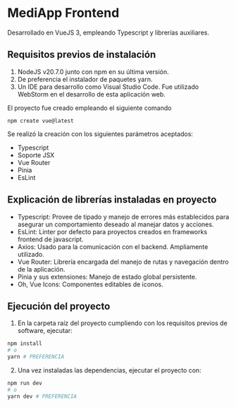 # MediApp Frontend

Desarrollado en VueJS 3, empleando Typescript y librerías auxiliares.

## Requisitos previos de instalación

1. NodeJS v20.7.0 junto con npm en su última versión.
2. De preferencia el instalador de paquetes yarn.
3. Un IDE para desarrollo como Visual Studio Code. Fue utilizado WebStorm en el desarrollo de esta aplicación web.

El proyecto fue creado empleando el siguiente comando

```
npm create vue@latest
```

Se realizó la creación con los siguientes parámetros aceptados:
* Typescript
* Soporte JSX
* Vue Router
* Pinia
* EsLint

## Explicación de librerías instaladas en proyecto

* Typescript: Provee de tipado y manejo de errores más establecidos para asegurar un comportamiento deseado al manejar datos y acciones.
* EsLint: Linter por defecto para proyectos creados en frameworks frontend de javascript.
* Axios: Usado para la comunicación con el backend. Ampliamente utilizado.
* Vue Router: Librería encargada del manejo de rutas y navegación dentro de la aplicación.
* Pinia y sus extensiones: Manejo de estado global persistente.
* Oh, Vue Icons: Componentes editables de iconos.

## Ejecución del proyecto

1. En la carpeta raíz del proyecto cumpliendo con los requisitos previos de software, ejecutar:

```sh
npm install
# o
yarn # PREFERENCIA
```

2. Una vez instaladas las dependencias, ejecutar el proyecto con:


```sh
npm run dev
# o
yarn dev # PREFERENCIA
```
